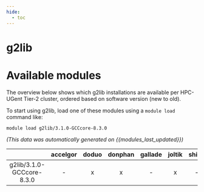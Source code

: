 ```yaml
---
hide:
  - toc
---
```


g2lib
=====

# Available modules


The overview below shows which g2lib installations are available per HPC-UGent Tier-2 cluster, ordered based on software version (new to old).

To start using g2lib, load one of these modules using a `module load` command like:

```shell
module load g2lib/3.1.0-GCCcore-8.3.0
```

*(This data was automatically generated on {{modules_last_updated}})*  

| |accelgor|doduo|donphan|gallade|joltik|shinx|skitty|
| :---: | :---: | :---: | :---: | :---: | :---: | :---: | :---: |
|g2lib/3.1.0-GCCcore-8.3.0|-|x|x|-|x|-|-|
